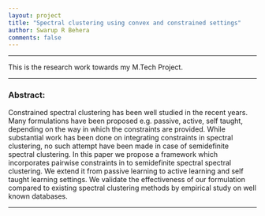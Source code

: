 ```yaml
---
layout: project
title: "Spectral clustering using convex and constrained settings"
author: Swarup R Behera
comments: false
---
```

___

This is the research work towards my M.Tech Project.

___

### Abstract:

Constrained spectral clustering has been well studied in the recent years. Many formulations have been proposed e.g. passive, active, self taught, depending on the way in which the constraints are provided. While substantial work has been done on integrating constraints in spectral clustering, no such attempt have been made in case of semidefinite spectral clustering. In this paper we propose a framework which incorporates pairwise constraints in to semidefinite spectral spectral clustering. We extend it from passive learning to active learning and self taught learning settings. We validate the effectiveness of our formulation compared to existing spectral clustering methods by empirical study on well known databases.

___
